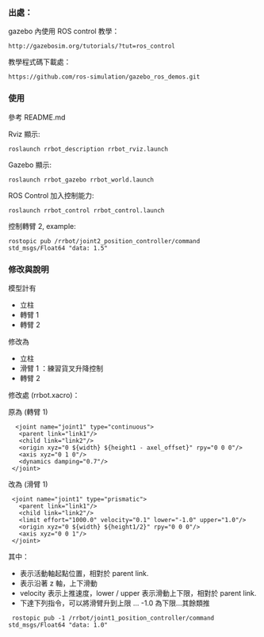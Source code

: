 ### 出處：
gazebo 內使用 ROS control 教學：  

    http://gazebosim.org/tutorials/?tut=ros_control

教學程式碼下載處：
  
    https://github.com/ros-simulation/gazebo_ros_demos.git

### 使用
參考 README.md  

Rviz 顯示:

    roslaunch rrbot_description rrbot_rviz.launch

Gazebo 顯示:

    roslaunch rrbot_gazebo rrbot_world.launch

ROS Control 加入控制能力:

    roslaunch rrbot_control rrbot_control.launch

控制轉臂 2, example:

    rostopic pub /rrbot/joint2_position_controller/command std_msgs/Float64 "data: 1.5"
    
### 修改與說明
模型計有
 * 立柱
 * 轉臂 1
 * 轉臂 2
 
修改為
 * 立柱
 * 滑臂 1 ：練習貨叉升降控制
 * 轉臂 2
 
 修改處 (rrbot.xacro)：
 
 原為 (轉臂 1)  
 
 ```
   <joint name="joint1" type="continuous">
    <parent link="link1"/>
    <child link="link2"/>
    <origin xyz="0 ${width} ${height1 - axel_offset}" rpy="0 0 0"/>
    <axis xyz="0 1 0"/>
    <dynamics damping="0.7"/>
  </joint>
  ```
  
 改為 (滑臂 1)
 
 ```
  <joint name="joint1" type="prismatic">
    <parent link="link1"/>
    <child link="link2"/>
    <limit effort="1000.0" velocity="0.1" lower="-1.0" upper="1.0"/>
    <origin xyz="0 ${width} ${height1/2}" rpy="0 0 0"/>
    <axis xyz="0 0 1"/>
  </joint>
  ```
  
  其中：
  
  * <origin> 表示活動軸起點位置，相對於 parent link.
  * <axis xyz="0 0 1"> 表示沿著 z 軸，上下滑動
  * velocity 表示上推速度，lower / upper 表示滑動上下限，相對於 parent link.
  * 下達下列指令，可以將滑臂升到上限 ... -1.0 為下限...其餘類推
  
  ```
   rostopic pub -1 /rrbot/joint1_position_controller/command std_msgs/Float64 "data: 1.0" 
  ```
   
   
  
 